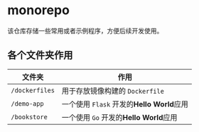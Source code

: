 # monorepo

该仓库存储一些常用或者示例程序，方便后续开发使用。

## 各个文件夹作用

| **文件夹**   | **作用**                        |
| -------- | ----------------------------- |
| `/dockerfiles` | 用于存放镜像构建的 `Dockerfile` |
| `/demo-app` | 一个使用 `Flask` 开发的**Hello World**应用 |
| `/bookstore` | 一个使用 `Go` 开发的**Hello World**应用 |

